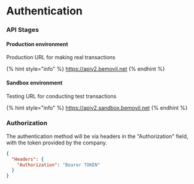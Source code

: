 # Authentication

### API Stages

#### Production environment

Production URL for making real transactions

{% hint style="info" %}
https://apiv2.bemovil.net
{% endhint %}

#### Sandbox environment

Testing URL for conducting test transactions

{% hint style="info" %}
https://apiv2.sandbox.bemovil.net
{% endhint %}

### Authorization

The authentication method will be via headers in the "Authorization" field, with the token provided by the company.

```json
{
  "Headers": {
    "Authorization": "Bearer TOKEN"
  }
}
```

